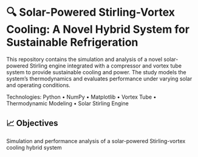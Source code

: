 # 🔍 Solar-Powered Stirling-Vortex Cooling: A Novel Hybrid System for Sustainable Refrigeration
This repository contains the simulation and analysis of a novel solar-powered Stirling engine integrated with a compressor and vortex tube system to provide sustainable cooling and power. The study models the system’s thermodynamics and evaluates performance under varying solar and operating conditions.

Technologies: Python • NumPy • Matplotlib • Vortex Tube • Thermodynamic Modeling • Solar Stirling Engine 

## 📈 Objectives
Simulation and performance analysis of a solar-powered Stirling-vortex cooling hybrid system
